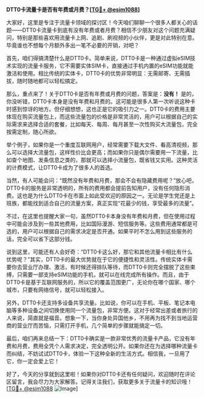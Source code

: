 **DTT0卡流量卡是否有年费或月费？[[TG💪+ @esim1088](https://t.me/s/esim1088)]**

大家好，这里是专注于流量卡领域的探讨区！今天咱们聊聊一个很多人都关心的话题——DTT0卡流量卡到底有没有年费或者月费？相信不少朋友对这个问题充满疑问，特别是那些喜欢用流量卡上网、追剧、刷视频的小伙伴，更是对此特别在意。毕竟谁也不想每个月额外多出一笔不必要的开销，对吧？

首先，咱们得搞清楚什么是DTT0卡。简单来说，DTT0卡是一种通过虚拟eSIM技术实现的流量卡服务，它不需要实体SIM卡，直接通过手机内置的eSIM功能就能激活和使用。相比传统的实体卡，DTT0卡的优势非常明显：无需邮寄、无需插拔，随时随地都可以轻松搞定。

那么，重点来了！关于DTT0卡是否有年费或月费的问题，答案是：**没有！** 是的，你没听错，DTT0卡本身是没有年费和月费的。这可能是很多人第一次听说这种卡时感到惊讶的地方。但仔细想想，这也正是它的吸引力之一。DTT0卡的费用主要体现在购买流量包上，而这些流量包的价格是非常灵活的，用户可以根据自己的实际需求来选择合适的套餐，比如每天、每周、每月甚至一次性购买大流量包，完全按需定制，随心所欲。

举个例子，如果你是一个重度互联网用户，经常需要下载大文件、看高清视频，那么可以选择大流量包，这样性价比会更高；而如果你只是偶尔需要用一下流量，比如查个地图、发条信息之类的，那就可以选择小流量包，既省钱又实用。这种灵活的计费模式，让DTT0卡成为了很多人的首选。

当然，有人可能会问：“既然没有年费和月费，那会不会有隐藏费用呢？”放心吧，DTT0卡的服务是非常透明的，所有的费用都会提前告知用户，没有任何隐形消费。这也是为什么DTT0卡在市面上如此受欢迎的原因之一。无论是学生党还是上班族，都能找到适合自己的流量方案，真正实现“花最少的钱，享受最多的流量”。

不过，在这里也提醒大家一句，虽然DTT0卡本身没有年费和月费，但在使用过程中可能会涉及到一些其他费用，比如国际漫游、短信服务等。这些费用通常都是可选的，用户可以根据自己的需求决定是否开通。如果平时不怎么用到这些服务的话，完全可以省下这部分钱。

说到这里，可能还有人会好奇：“DTT0卡这么好，那它和其他流量卡相比有什么优势呢？”其实，DTT0卡的最大优势就在于它的便捷性和灵活性。传统实体卡需要你去营业厅办理、激活，有时候还得排队等待，而DTT0卡则完全摆脱了这些束缚，只需要一部支持eSIM功能的手机，就可以在线完成所有操作。而且，由于DTT0卡是基于互联网服务的，所以它的覆盖范围更广，无论你在哪个国家、哪个城市，只要有网络信号，就可以轻松接入。

另外，DTT0卡还支持多设备共享流量。比如说，你可以在手机、平板、笔记本电脑等多种设备之间切换使用同一个流量包，非常方便。这对于经常出差或者旅行的人来说，简直就是福音。想象一下，当你身处异国他乡，不用再为找不到当地运营商的营业厅而苦恼，只需打开手机，几个简单的步骤就能搞定一切。

最后，咱们再来总结一下：DTT0卡确实是一款非常优秀的流量卡产品，它没有年费和月费，费用全凭个人需求决定，完全透明公开。如果你还在为选择哪种流量卡而纠结，不妨试试DTT0卡，体验一下这种全新的生活方式。相信我，一旦用了它，你一定会爱上它！

好了，今天的分享就到这里啦！如果你对DTT0卡还有任何疑问，欢迎随时在评论区留言，我会尽力为大家解答。记得关注我们，获取更多关于流量卡的知识哦！[[TG💪+ @esim1088](https://t.me/s/esim1088) ![Image](https://i.postimg.cc/4NQfJmqS/Snipaste-2025-05-13-00-14-12.png)]